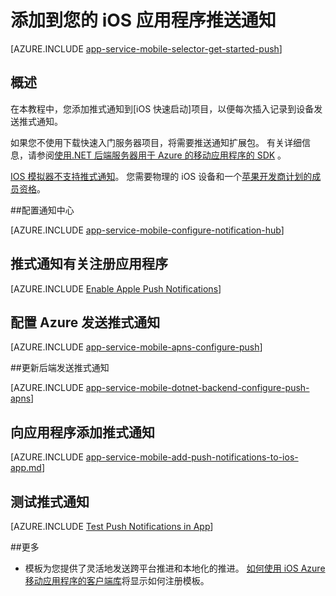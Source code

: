 <properties
    pageTitle="将推送通知添加到 iOS Azure 移动应用程序的应用程序"
    description="了解如何使用 Azure 移动应用程序可于 iOS 应用程序发送推式通知。"
    services="app-service\mobile"
    documentationCenter="ios"
    manager="yochayk"
    editor=""
    authors="ysxu"/>

<tags
    ms.service="app-service-mobile"
    ms.workload="mobile"
    ms.tgt_pltfrm="mobile-ios"
    ms.devlang="objective-c"
    ms.topic="article"
    ms.date="10/10/2016"
    ms.author="yuaxu"/>


# <a name="add-push-notifications-to-your-ios-app"></a>添加到您的 iOS 应用程序推送通知

[AZURE.INCLUDE [app-service-mobile-selector-get-started-push](../../includes/app-service-mobile-selector-get-started-push.md)]

## <a name="overview"></a>概述
在本教程中，您添加推式通知到[iOS 快速启动]项目，以便每次插入记录到设备发送推式通知。

如果您不使用下载快速入门服务器项目，将需要推送通知扩展包。 有关详细信息，请参阅[使用.NET 后端服务器用于 Azure 的移动应用程序的 SDK](app-service-mobile-dotnet-backend-how-to-use-server-sdk.md) 。

[IOS 模拟器不支持推式通知](https://developer.apple.com/library/ios/documentation/IDEs/Conceptual/iOS_Simulator_Guide/TestingontheiOSSimulator.html)。 您需要物理的 iOS 设备和一个[苹果开发商计划的成员资格](https://developer.apple.com/programs/ios/)。

##<a name="configure-hub"></a>配置通知中心

[AZURE.INCLUDE [app-service-mobile-configure-notification-hub](../../includes/app-service-mobile-configure-notification-hub.md)]

## <a id="register"></a>推式通知有关注册应用程序

[AZURE.INCLUDE [Enable Apple Push Notifications](../../includes/enable-apple-push-notifications.md)]

## <a name="configure-azure-to-send-push-notifications"></a>配置 Azure 发送推式通知

[AZURE.INCLUDE [app-service-mobile-apns-configure-push](../../includes/app-service-mobile-apns-configure-push.md)]

##<a id="update-server"></a>更新后端发送推式通知

[AZURE.INCLUDE [app-service-mobile-dotnet-backend-configure-push-apns](../../includes/app-service-mobile-dotnet-backend-configure-push-apns.md)]

## <a id="add-push"></a>向应用程序添加推式通知

[AZURE.INCLUDE [app-service-mobile-add-push-notifications-to-ios-app.md](../../includes/app-service-mobile-add-push-notifications-to-ios-app.md)]

## <a id="test"></a>测试推式通知

[AZURE.INCLUDE [Test Push Notifications in App](../../includes/test-push-notifications-in-app.md)]

##<a id="more"></a>更多

* 模板为您提供了灵活地发送跨平台推进和本地化的推进。 [如何使用 iOS Azure 移动应用程序的客户端库](app-service-mobile-ios-how-to-use-client-library.md#templates)将显示如何注册模板。

<!-- Anchors.  -->

<!-- Images. -->

<!-- URLs. -->
[iOS 快速入门]: app-service-mobile-ios-get-started.md
